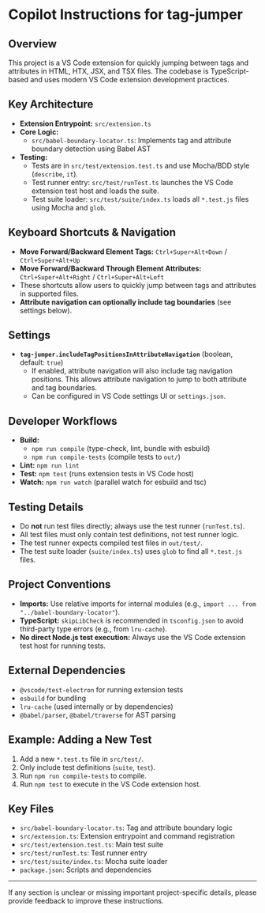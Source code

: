 # Copilot Instructions for tag-jumper

## Overview

This project is a VS Code extension for quickly jumping between tags and attributes in HTML, HTX, JSX, and TSX files. The codebase is TypeScript-based and uses modern VS Code extension development practices.

## Key Architecture

- **Extension Entrypoint:** `src/extension.ts`
- **Core Logic:**
  - `src/babel-boundary-locator.ts`: Implements tag and attribute boundary detection using Babel AST
- **Testing:**
  - Tests are in `src/test/extension.test.ts` and use Mocha/BDD style (`describe`, `it`).
  - Test runner entry: `src/test/runTest.ts` launches the VS Code extension test host and loads the suite.
  - Test suite loader: `src/test/suite/index.ts` loads all `*.test.js` files using Mocha and `glob`.

## Keyboard Shortcuts & Navigation

- **Move Forward/Backward Element Tags:** `Ctrl+Super+Alt+Down` / `Ctrl+Super+Alt+Up`
- **Move Forward/Backward Through Element Attributes:** `Ctrl+Super+Alt+Right` / `Ctrl+Super+Alt+Left`
- These shortcuts allow users to quickly jump between tags and attributes in supported files.
- **Attribute navigation can optionally include tag boundaries** (see settings below).

## Settings

- **`tag-jumper.includeTagPositionsInAttributeNavigation`** (boolean, default: `true`)
  - If enabled, attribute navigation will also include tag navigation positions. This allows attribute navigation to jump to both attribute and tag boundaries.
  - Can be configured in VS Code settings UI or `settings.json`.

## Developer Workflows

- **Build:**
  - `npm run compile` (type-check, lint, bundle with esbuild)
  - `npm run compile-tests` (compile tests to `out/`)
- **Lint:** `npm run lint`
- **Test:** `npm test` (runs extension tests in VS Code host)
- **Watch:** `npm run watch` (parallel watch for esbuild and tsc)

## Testing Details

- Do **not** run test files directly; always use the test runner (`runTest.ts`).
- All test files must only contain test definitions, not test runner logic.
- The test runner expects compiled test files in `out/test/`.
- The test suite loader (`suite/index.ts`) uses `glob` to find all `*.test.js` files.

## Project Conventions

- **Imports:** Use relative imports for internal modules (e.g., `import ... from "../babel-boundary-locator"`).
- **TypeScript:** `skipLibCheck` is recommended in `tsconfig.json` to avoid third-party type errors (e.g., from `lru-cache`).
- **No direct Node.js test execution:** Always use the VS Code extension test host for running tests.

## External Dependencies

- `@vscode/test-electron` for running extension tests
- `esbuild` for bundling
- `lru-cache` (used internally or by dependencies)
- `@babel/parser`, `@babel/traverse` for AST parsing

## Example: Adding a New Test

1. Add a new `*.test.ts` file in `src/test/`.
2. Only include test definitions (`suite`, `test`).
3. Run `npm run compile-tests` to compile.
4. Run `npm test` to execute in the VS Code extension host.

## Key Files

- `src/babel-boundary-locator.ts`: Tag and attribute boundary logic
- `src/extension.ts`: Extension entrypoint and command registration
- `src/test/extension.test.ts`: Main test suite
- `src/test/runTest.ts`: Test runner entry
- `src/test/suite/index.ts`: Mocha suite loader
- `package.json`: Scripts and dependencies

---

If any section is unclear or missing important project-specific details, please provide feedback to improve these instructions.
